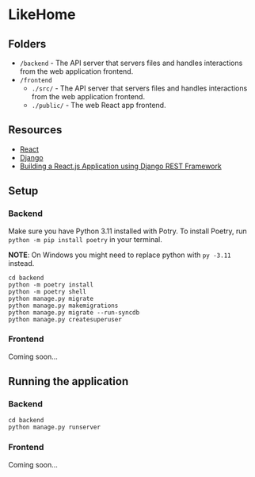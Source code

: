 # LikeHome

## Folders
- `/backend`    - The API server that servers files and handles interactions from the web application frontend.
- `/frontend`
  - `./src/`    - The API server that servers files and handles interactions from the web application frontend.
  - `./public/` - The web React app frontend.

## Resources

- [React](https://reactjs.org/)
- [Django](https://www.djangoproject.com/)
- [Building a React.js Application using Django REST Framework](https://www.section.io/engineering-education/react-and-django-rest-framework/)

## Setup

### Backend

Make sure you have Python 3.11 installed with Potry. To install Poetry, run `python -m pip install poetry` in your terminal.

**NOTE**: On Windows you might need to replace python with  `py -3.11` instead.

```
cd backend
python -m poetry install
python -m poetry shell
python manage.py migrate
python manage.py makemigrations
python manage.py migrate --run-syncdb
python manage.py createsuperuser
```

### Frontend

Coming soon...

## Running the application

### Backend

```
cd backend
python manage.py runserver
```


### Frontend

Coming soon...
